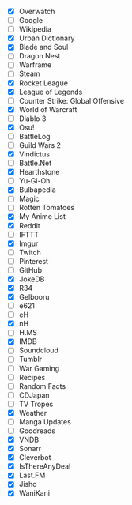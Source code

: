 * [x] Overwatch
* [ ] Google
* [ ] Wikipedia
* [x] Urban Dictionary
* [x] Blade and Soul
* [ ] Dragon Nest
* [ ] Warframe
* [ ] Steam
* [x] Rocket League
* [x] League of Legends
* [ ] Counter Strike: Global Offensive
* [x] World of Warcraft
* [ ] Diablo 3
* [x] Osu!
* [ ] BattleLog
* [ ] Guild Wars 2
* [x] Vindictus
* [ ] Battle.Net
* [x] Hearthstone
* [ ] Yu-Gi-Oh
* [x] Bulbapedia
* [ ] Magic
* [ ] Rotten Tomatoes
* [x] My Anime List
* [x] Reddit
* [ ] IFTTT
* [x] Imgur
* [ ] Twitch
* [ ] Pinterest
* [ ] GitHub
* [x] JokeDB
* [x] R34
* [x] Gelbooru
* [ ] e621
* [ ] eH
* [x] nH
* [ ] H.MS
* [x] IMDB
* [ ] Soundcloud
* [ ] Tumblr
* [ ] War Gaming
* [ ] Recipes
* [ ] Random Facts
* [ ] CDJapan
* [ ] TV Tropes
* [x] Weather
* [ ] Manga Updates
* [ ] Goodreads
* [x] VNDB
* [x] Sonarr
* [x] Cleverbot
* [x] IsThereAnyDeal
* [x] Last.FM
* [x] Jisho
* [x] WaniKani
